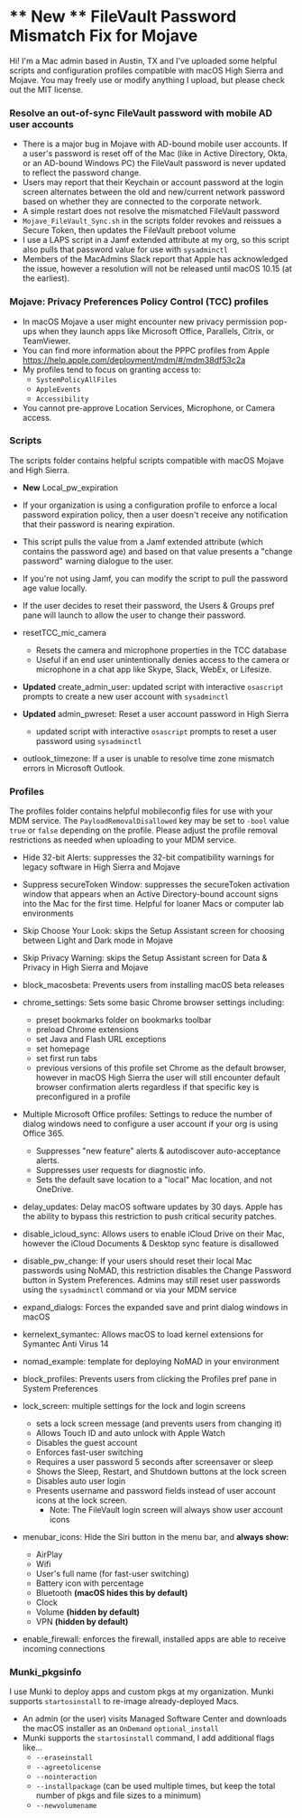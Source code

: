 # ** New ** FileVault Password Mismatch Fix for Mojave
Hi! I'm a Mac admin based in Austin, TX and I've uploaded some helpful scripts and configuration profiles compatible with macOS High Sierra and Mojave. You may freely use or modify anything I upload, but please check out the MIT license.

### Resolve an out-of-sync FileVault password with mobile AD user accounts
* There is a major bug in Mojave with AD-bound mobile user accounts. If a user's password is reset off of the Mac (like in Active Directory, Okta, or an AD-bound Windows PC) the FileVault password is never updated to reflect the password change.
* Users may report that their Keychain or account password at the login screen alternates between the old and new/current network password based on whether they are connected to the corporate network.
* A simple restart does not resolve the mismatched FileVault password
* `Mojave_FileVault_Sync.sh` in the scripts folder revokes and reissues a Secure Token, then updates the FileVault preboot volume
* I use a LAPS script in a Jamf extended attribute at my org, so this script also pulls that password value for use with `sysadminctl`
* Members of the MacAdmins Slack report that Apple has acknowledged the issue, however a resolution will not be released until macOS 10.15 (at the earliest).

### Mojave: Privacy Preferences Policy Control (TCC) profiles

* In macOS Mojave a user might encounter new privacy permission pop-ups when they launch apps like Microsoft Office, Parallels, Citrix, or TeamViewer. 
* You can find more information about the PPPC profiles from Apple <https://help.apple.com/deployment/mdm/#/mdm38df53c2a> 
* My profiles tend to focus on granting access to:
  * `SystemPolicyAllFiles`
  * `AppleEvents`
  * `Accessibility`
* You cannot pre-approve Location Services, Microphone, or Camera access.

### Scripts

The scripts folder contains helpful scripts compatible with macOS Mojave and High Sierra.

*  **New** Local_pw_expiration
  * If your organization is using a configuration profile to enforce a local password expiration policy, then a user doesn't receive any notification that their password is nearing expiration.
  * This script pulls the value from a Jamf extended attribute (which contains the password age) and based on that value presents a "change password" warning dialogue to the user.
  * If you're not using Jamf, you can modify the script to pull the password age value locally.
  * If the user decides to reset their password, the Users & Groups pref pane will launch to allow the user to change their password.

* resetTCC_mic_camera
  * Resets the camera and microphone properties in the TCC database
  * Useful if an end user unintentionally denies access to the camera or microphone in a chat app like Skype, Slack, WebEx, or Lifesize.

* **Updated** create_admin_user: updated script with interactive `osascript` prompts to create a new user account with `sysadminctl`

* **Updated** admin_pwreset: Reset a user account password in High Sierra
  * updated script with interactive `osascript` prompts to reset a user password using `sysadminctl`

* outlook_timezone: If a user is unable to resolve time zone mismatch errors in Microsoft Outlook.

### Profiles

The profiles folder contains helpful mobileconfig files for use with your MDM service. The `PayloadRemovalDisallowed` key may be set to `-bool` value `true` or `false` depending on the profile. Please adjust the profile removal restrictions as needed when uploading to your MDM service.

* Hide 32-bit Alerts: suppresses the 32-bit compatibility warnings for legacy software in High Sierra and Mojave

* Suppress secureToken Window: suppresses the secureToken activation window that appears when an Active Directory-bound account signs into the Mac for the first time. Helpful for loaner Macs or computer lab environments

* Skip Choose Your Look: skips the Setup Assistant screen for choosing between Light and Dark mode in Mojave

* Skip Privacy Warning: skips the Setup Assistant screen for Data & Privacy in High Sierra and Mojave

* block_macosbeta: Prevents users from installing macOS beta releases

* chrome_settings: Sets some basic Chrome browser settings including:
  * preset bookmarks folder on bookmarks toolbar
  * preload Chrome extensions
  * set Java and Flash URL exceptions
  * set homepage
  * set first run tabs
  * previous versions of this profile set Chrome as the default browser, however in macOS High Sierra the user will still encounter default browser confirmation alerts regardless if that specific key is preconfigured in a profile
  
* Multiple Microsoft Office profiles: Settings to reduce the number of dialog windows need to configure a user account if your org is using Office 365. 
  * Suppresses "new feature" alerts & autodiscover auto-acceptance alerts. 
  * Suppresses user requests for diagnostic info. 
  * Sets the default save location to a "local" Mac location, and not OneDrive.  

* delay_updates: Delay macOS software updates by 30 days. Apple has the ability to bypass this restriction to push critical security patches.

* disable_icloud_sync: Allows users to enable iCloud Drive on their Mac, however the iCloud Documents & Desktop sync feature is disallowed

* disable_pw_change: If your users should reset their local Mac passwords using NoMAD, this restriction disables the Change Password button in System Preferences. Admins may still reset user passwords using the `sysadminctl` command or via your MDM service

* expand_dialogs: Forces the expanded save and print dialog windows in macOS

* kernelext_symantec: Allows macOS to load kernel extensions for Symantec Anti Virus 14

* nomad_example: template for deploying NoMAD in your environment

* block_profiles: Prevents users from clicking the Profiles pref pane in System Preferences

* lock_screen: multiple settings for the lock and login screens
  * sets a lock screen message (and prevents users from changing it)
  * Allows Touch ID and auto unlock with Apple Watch
  * Disables the guest account
  * Enforces fast-user switching
  * Requires a user password 5 seconds after screensaver or sleep
  * Shows the Sleep, Restart, and Shutdown buttons at the lock screen
  * Disables auto user login
  * Presents username and password fields instead of user account icons at the lock screen. 
    * Note: The FileVault login screen will always show user account icons
 
 * menubar_icons: Hide the Siri button in the menu bar, and __always show:__
   * AirPlay
   * Wifi
   * User's full name (for fast-user switching)
   * Battery icon with percentage
   * Bluetooth __(macOS hides this by default)__
   * Clock
   * Volume __(hidden by default)__
   * VPN __(hidden by default)__

* enable_firewall: enforces the firewall, installed apps are able to receive incoming connections

### Munki_pkgsinfo

I use Munki to deploy apps and custom pkgs at my organization. Munki supports `startosinstall` to re-image already-deployed Macs.

* An admin (or the user) visits Managed Software Center and downloads the macOS installer as an `OnDemand` `optional_install`
* Munki supports the `startosinstall` command, I add additional flags like...
  * `--eraseinstall`
  * `--agreetolicense`
  * `--nointeraction`
  * `--installpackage` (can be used multiple times, but keep the total number of pkgs and file sizes to a minimum)
  * `--newvolumename`
